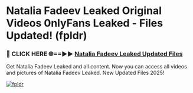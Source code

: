 # Natalia Fadeev Leaked Original Videos 0nlyFans Leaked - Files Updated! (fpldr)

<h3>🔴 CLICK HERE 🌐==►► <a href="https://tinyurl.com/brd5kh86" rel="nofollow">Natalia Fadeev Leaked Updated Files</a></h3>

Get Natalia Fadeev Leaked and all content. Now you can access all videos and pictures of Natalia Fadeev Leaked. New Updated Files 2025!

[![fpldr](https://i.imgur.com/K7sEzmb.gif)](https://tinyurl.com/brd5kh86)
